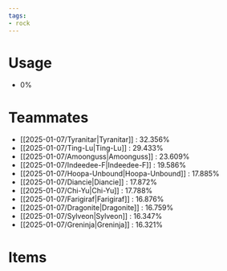 ```yaml
---
tags:
- rock
---
```

# Usage
- 0%
# Teammates
- [[2025-01-07/Tyranitar|Tyranitar]] : 32.356%
- [[2025-01-07/Ting-Lu|Ting-Lu]] : 29.433%
- [[2025-01-07/Amoonguss|Amoonguss]] : 23.609%
- [[2025-01-07/Indeedee-F|Indeedee-F]] : 19.586%
- [[2025-01-07/Hoopa-Unbound|Hoopa-Unbound]] : 17.885%
- [[2025-01-07/Diancie|Diancie]] : 17.872%
- [[2025-01-07/Chi-Yu|Chi-Yu]] : 17.788%
- [[2025-01-07/Farigiraf|Farigiraf]] : 16.876%
- [[2025-01-07/Dragonite|Dragonite]] : 16.759%
- [[2025-01-07/Sylveon|Sylveon]] : 16.347%
- [[2025-01-07/Greninja|Greninja]] : 16.321%
# Items